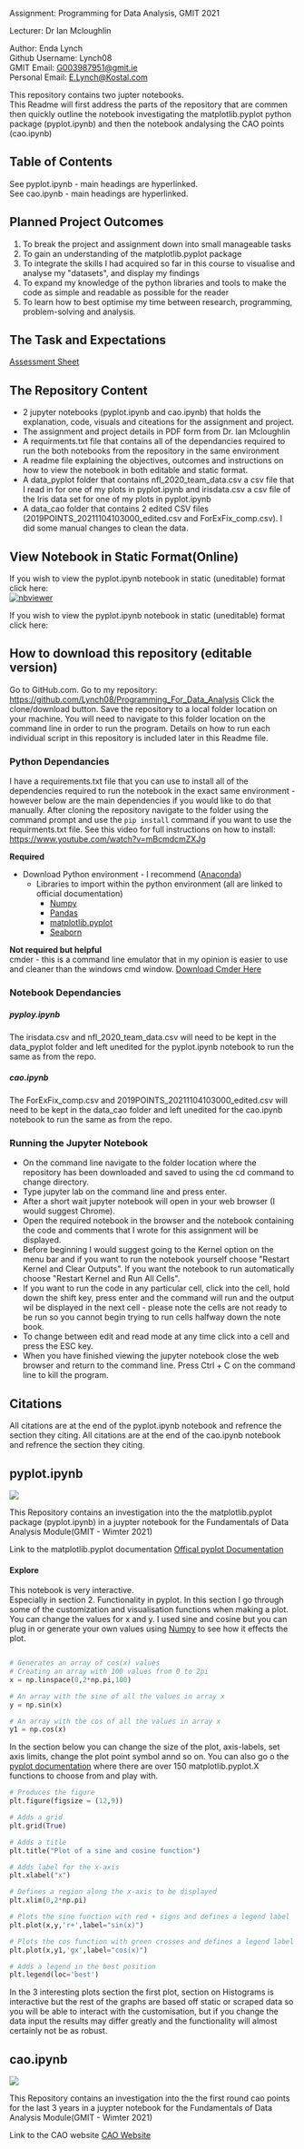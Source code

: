 
Assignment: Programming for Data Analysis, GMIT 2021  

Lecturer: Dr Ian Mcloughlin  

Author: Enda Lynch  
Github Username: Lynch08  
GMIT Email: G003987951@gmit.ie  
Personal Email: E.Lynch@Kostal.com  

This repository contains two jupter notebooks.    
This Readme will first address the parts of the repository that are commen then quickly outline the notebook investigating the matplotlib.pyplot python package (pyplot.ipynb) and then the notebook andalysing the CAO points (cao.ipynb)


## Table of Contents
See pyplot.ipynb - main headings are hyperlinked.    
See cao.ipynb - main headings are hyperlinked.    

## Planned Project Outcomes
1. To break the project and assignment down into small manageable tasks
2. To gain an understanding of the matplotlib.pyplot package
3. To integrate the skills I had acquired so far in this course to visualise and analyse my "datasets", and display my findings
4. To expand my knowledge of the python libraries and tools to make the code as simple and readable as possible for the reader
5. To learn how to best optimise my time between research, programming, problem-solving and analysis.

## The Task and Expectations
[Assessment Sheet](https://github.com/Lynch08/Fundementals_Of_Data_Analysis/blob/main/Fundamentals%20of%20Data%20Analysis%20assessment%20sheet.pdf)

## The Repository Content 
 - 2 jupyter notebooks (pyplot.ipynb and cao.ipynb) that holds the explanation, code, visuals and citeations for the assignment and project.
 - The assignment and project details in PDF form from Dr. Ian Mcloughlin
 - A requirments.txt file that contains all of the dependancies required to run the both notebooks from the repository in the same environment
 - A readme file explaining the objectives, outcomes and instructions on how to view the notebook in both editable and static format.
 - A data_pyplot folder that contains nfl_2020_team_data.csv a csv file that I read in for one of my plots in pyplot.ipynb and irisdata.csv a csv file of the Iris data set for one of my plots in pyplot.ipynb
 - A data_cao folder that contains 2 edited CSV files (2019POINTS_20211104103000_edited.csv and ForExFix_comp.csv). I did some manual changes to clean the data.

## View Notebook in Static Format(Online)
If you wish to view the pyplot.ipynb notebook in static (uneditable) format click here:  
[![nbviewer](https://raw.githubusercontent.com/jupyter/design/master/logos/Badges/nbviewer_badge.svg)](https://nbviewer.org/github/Lynch08/Fundementals_Of_Data_Analysis/blob/main/pyplot.ipynb)  

If you wish to view the pyplot.ipynb notebook in static (uneditable) format click here:   


## How to download this repository (editable version)
Go to GitHub.com.
Go to my repository: https://github.com/Lynch08/Programming_For_Data_Analysis
Click the clone/download button.
Save the repository to a local folder location on your machine.
You will need to navigate to this folder location on the command line in order to run the program.
Details on how to run each individual script in this repository is included later in this Readme file.

### Python Dependancies 

I have a requirements.txt file that you can use to install all of the dependencies required to run the notebook in the exact same environment - however below are the main dependencies if you would like to do that manually. After cloning the repository navigate to the folder using the command prompt and use the ```pip install``` command if you want to use the requirments.txt file.
See this video for full instructions on how to install: https://www.youtube.com/watch?v=mBcmdcmZXJg 


**Required**
- Download Python environment - I recommend ([Anaconda](https://www.anaconda.com/products/individual)) 
    - Libraries to import within the python environment (all are linked to official documentation)
        - [Numpy](https://numpy.org/doc/)
        - [Pandas](https://pandas.pydata.org/docs/)
        - [matplotlib.pyplot](https://matplotlib.org/stable/api/_as_gen/matplotlib.pyplot.html)
        - [Seaborn](https://seaborn.pydata.org/)
        

**Not required but helpful**  
cmder - this is a command line emulator that in my opinion is easier to use and cleaner than the windows cmd window. [Download Cmder Here](https://cmder.net/)


### Notebook Dependancies 

##### pyploy.ipynb
The irisdata.csv and nfl_2020_team_data.csv will need to be kept in the data_pyplot folder and left unedited for the pyplot.ipynb notebook to run the same as from the repo. 

##### cao.ipynb
The ForExFix_comp.csv and 2019POINTS_20211104103000_edited.csv will need to be kept in the data_cao folder and left unedited for the cao.ipynb notebook to run the same as from the repo. 


### Running the Jupyter Notebook
 - On the command line navigate to the folder location where the repository has been downloaded and saved to using the cd command to change directory.  
 - Type jupyter lab on the command line and press enter.  
 - After a short wait jupyter notebook will open in your web browser (I would suggest Chrome).  
 - Open the required notebook in the browser and the notebook containing the code and comments that I wrote for this assignment will be displayed.  
 - Before beginning I would suggest going to the Kernel option on the menu bar and if you want to run the notebook yourself choose "Restart Kernel and Clear Outputs". If you want the notebook to run automatically choose "Restart Kernel and Run All Cells".  
 - If you want to run the code in any particular cell, click into the cell, hold down the shift key, press enter and the command will run and the output wil be displayed in the next cell - please note the cells are not ready to be run so you cannot begin trying to run cells halfway down the note book.  
 - To change between edit and read mode at any time click into a cell and press the ESC key.  
 - When you have finished viewing the jupyter notebook close the web browser and return to the command line. Press Ctrl + C on the command line to kill the program.  



## Citations
All citations are at the end of the pyplot.ipynb notebook and refrence the section they citing.
All citations are at the end of the cao.ipynb notebook and refrence the section they citing.



## pyplot.ipynb
![](https://upload.wikimedia.org/wikipedia/en/5/56/Matplotlib_logo.svg)  

This Repository contains an investigation into the the matplotlib.pyplot package (pyplot.ipynb) in a juypter notebook for the Fundamentals of Data Analysis Module(GMIT - Wimter 2021)

Link to the matplotlib.pyplot documentation
[Offical pyplot Documentation](https://matplotlib.org/stable/api/_as_gen/matplotlib.pyplot.html)

#### Explore
This notebook is very interactive.  
Especially in section 2. Functionality in pyplot. In this section I go through some of the customization and visualisation functions when making a plot.  
You can change the values for x and y. I used sine and cosine but you can plug in or generate your own values using [Numpy](https://numpy.org/doc/stable/reference/random/generator.html) to see how it effects the plot.

```python

# Generates an array of cos(x) values
# Creating an array with 100 values from 0 to 2pi
x = np.linspace(0,2*np.pi,100)

# An array with the sine of all the values in array x
y = np.sin(x)

# An array with the cos of all the values in array x
y1 = np.cos(x)
```
In the section below you can change the size of the plot, axis-labels, set axis limits, change the plot point symbol annd so on.  You can also go o the [pyplot documentation](https://matplotlib.org/stable/api/_as_gen/matplotlib.pyplot.html) where there are over 150 matplotlib.pyplot.X functions to choose from and play with. 

```python
# Produces the figure
plt.figure(figsize = (12,9))

# Adds a grid
plt.grid(True)

# Adds a title
plt.title("Plot of a sine and cosine function")

# Adds label for the x-axis
plt.xlabel("x")

# Defines a region along the x-axis to be displayed
plt.xlim(0,2*np.pi)

# Plots the sine function with red + signs and defines a legend label
plt.plot(x,y,'r+',label="sin(x)")

# Plots the cos function with green crosses and defines a legend label
plt.plot(x,y1,'gx',label="cos(x)")

# Adds a legend in the best position
plt.legend(loc='best')

```

In the 3 interesting plots section the first plot, section on Histograms is interactive but the rest of the graphs are based off static or scraped data so you will be able to interact with the customisation, but if you change the data input the results may differ greatly and the functionality will almost certainly not be as robust. 

## cao.ipynb
![](https://upload.wikimedia.org/wikipedia/commons/5/51/Central_Applications_Office.png)


This Repository contains an investigation into the the first round cao points for the last 3 years in a juypter notebook for the Fundamentals of Data Analysis Module(GMIT - Wimter 2021)

Link to the CAO website
[CAO Website](https://www.cao.ie/)